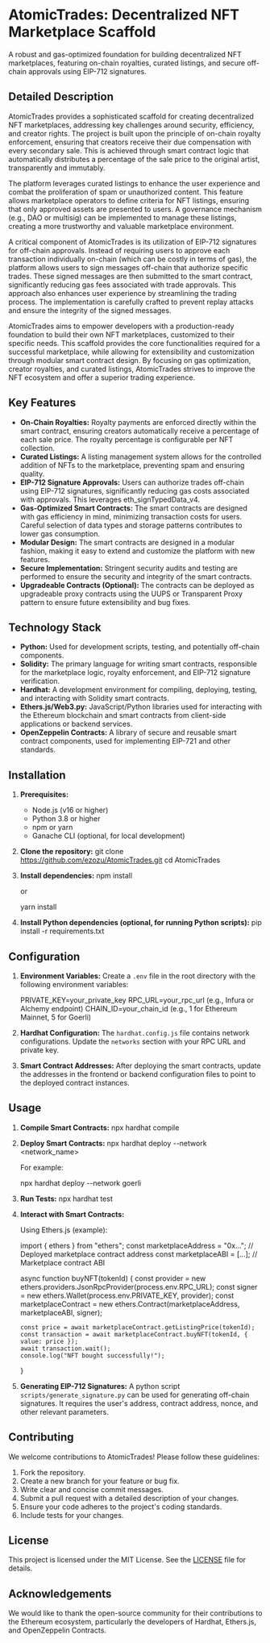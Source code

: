 # AtomicTrades: Decentralized NFT Marketplace Scaffold

A robust and gas-optimized foundation for building decentralized NFT marketplaces, featuring on-chain royalties, curated listings, and secure off-chain approvals using EIP-712 signatures.

## Detailed Description

AtomicTrades provides a sophisticated scaffold for creating decentralized NFT marketplaces, addressing key challenges around security, efficiency, and creator rights. The project is built upon the principle of on-chain royalty enforcement, ensuring that creators receive their due compensation with every secondary sale. This is achieved through smart contract logic that automatically distributes a percentage of the sale price to the original artist, transparently and immutably.

The platform leverages curated listings to enhance the user experience and combat the proliferation of spam or unauthorized content. This feature allows marketplace operators to define criteria for NFT listings, ensuring that only approved assets are presented to users. A governance mechanism (e.g., DAO or multisig) can be implemented to manage these listings, creating a more trustworthy and valuable marketplace environment.

A critical component of AtomicTrades is its utilization of EIP-712 signatures for off-chain approvals. Instead of requiring users to approve each transaction individually on-chain (which can be costly in terms of gas), the platform allows users to sign messages off-chain that authorize specific trades. These signed messages are then submitted to the smart contract, significantly reducing gas fees associated with trade approvals. This approach also enhances user experience by streamlining the trading process. The implementation is carefully crafted to prevent replay attacks and ensure the integrity of the signed messages.

AtomicTrades aims to empower developers with a production-ready foundation to build their own NFT marketplaces, customized to their specific needs. This scaffold provides the core functionalities required for a successful marketplace, while allowing for extensibility and customization through modular smart contract design. By focusing on gas optimization, creator royalties, and curated listings, AtomicTrades strives to improve the NFT ecosystem and offer a superior trading experience.

## Key Features

*   **On-Chain Royalties:** Royalty payments are enforced directly within the smart contract, ensuring creators automatically receive a percentage of each sale price. The royalty percentage is configurable per NFT collection.
*   **Curated Listings:** A listing management system allows for the controlled addition of NFTs to the marketplace, preventing spam and ensuring quality.
*   **EIP-712 Signature Approvals:** Users can authorize trades off-chain using EIP-712 signatures, significantly reducing gas costs associated with approvals. This leverages eth_signTypedData_v4.
*   **Gas-Optimized Smart Contracts:** The smart contracts are designed with gas efficiency in mind, minimizing transaction costs for users. Careful selection of data types and storage patterns contributes to lower gas consumption.
*   **Modular Design:** The smart contracts are designed in a modular fashion, making it easy to extend and customize the platform with new features.
*   **Secure Implementation:** Stringent security audits and testing are performed to ensure the security and integrity of the smart contracts.
*   **Upgradeable Contracts (Optional):** The contracts can be deployed as upgradeable proxy contracts using the UUPS or Transparent Proxy pattern to ensure future extensibility and bug fixes.

## Technology Stack

*   **Python:** Used for development scripts, testing, and potentially off-chain components.
*   **Solidity:** The primary language for writing smart contracts, responsible for the marketplace logic, royalty enforcement, and EIP-712 signature verification.
*   **Hardhat:** A development environment for compiling, deploying, testing, and interacting with Solidity smart contracts.
*   **Ethers.js/Web3.py:** JavaScript/Python libraries used for interacting with the Ethereum blockchain and smart contracts from client-side applications or backend services.
*   **OpenZeppelin Contracts:** A library of secure and reusable smart contract components, used for implementing EIP-721 and other standards.

## Installation

1.  **Prerequisites:**
    *   Node.js (v16 or higher)
    *   Python 3.8 or higher
    *   npm or yarn
    *   Ganache CLI (optional, for local development)

2.  **Clone the repository:**
    git clone https://github.com/ezozu/AtomicTrades.git
    cd AtomicTrades

3.  **Install dependencies:**
    npm install

    or

    yarn install

4.  **Install Python dependencies (optional, for running Python scripts):**
    pip install -r requirements.txt

## Configuration

1.  **Environment Variables:**
    Create a `.env` file in the root directory with the following environment variables:

    PRIVATE_KEY=your_private_key
    RPC_URL=your_rpc_url (e.g., Infura or Alchemy endpoint)
    CHAIN_ID=your_chain_id (e.g., 1 for Ethereum Mainnet, 5 for Goerli)

2.  **Hardhat Configuration:**
    The `hardhat.config.js` file contains network configurations. Update the `networks` section with your RPC URL and private key.

3.  **Smart Contract Addresses:**
    After deploying the smart contracts, update the addresses in the frontend or backend configuration files to point to the deployed contract instances.

## Usage

1.  **Compile Smart Contracts:**
    npx hardhat compile

2.  **Deploy Smart Contracts:**
    npx hardhat deploy --network <network_name>

    For example:

    npx hardhat deploy --network goerli

3.  **Run Tests:**
    npx hardhat test

4.  **Interact with Smart Contracts:**

    Using Ethers.js (example):

    import { ethers } from "ethers";
    const marketplaceAddress = "0x..."; // Deployed marketplace contract address
    const marketplaceABI = [...]; // Marketplace contract ABI

    async function buyNFT(tokenId) {
        const provider = new ethers.providers.JsonRpcProvider(process.env.RPC_URL);
        const signer = new ethers.Wallet(process.env.PRIVATE_KEY, provider);
        const marketplaceContract = new ethers.Contract(marketplaceAddress, marketplaceABI, signer);

        const price = await marketplaceContract.getListingPrice(tokenId);
        const transaction = await marketplaceContract.buyNFT(tokenId, { value: price });
        await transaction.wait();
        console.log("NFT bought successfully!");
    }

5. **Generating EIP-712 Signatures:**
    A python script `scripts/generate_signature.py` can be used for generating off-chain signatures. It requires the user's address, contract address, nonce, and other relevant parameters.

## Contributing

We welcome contributions to AtomicTrades! Please follow these guidelines:

1.  Fork the repository.
2.  Create a new branch for your feature or bug fix.
3.  Write clear and concise commit messages.
4.  Submit a pull request with a detailed description of your changes.
5.  Ensure your code adheres to the project's coding standards.
6.  Include tests for your changes.

## License

This project is licensed under the MIT License. See the [LICENSE](https://github.com/ezozu/AtomicTrades/blob/main/LICENSE) file for details.

## Acknowledgements

We would like to thank the open-source community for their contributions to the Ethereum ecosystem, particularly the developers of Hardhat, Ethers.js, and OpenZeppelin Contracts.